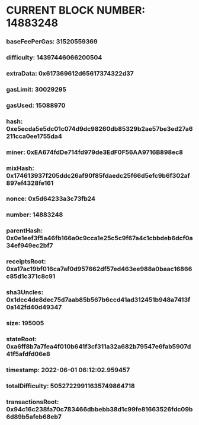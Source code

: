# CURRENT BLOCK NUMBER: 14883248

### baseFeePerGas: 31520559369
### difficulty: 14397446066200504
### extraData: 0x617369612d65617374322d37
### gasLimit: 30029295
### gasUsed: 15088970
### hash: 0xe5ecda5e5dc01c074d9dc98260db85329b2ae57be3ed27a6211cca0ee1755da4
### miner: 0xEA674fdDe714fd979de3EdF0F56AA9716B898ec8
### mixHash: 0x174613937f205ddc26af90f85fdaedc25f66d5efc9b6f302af897ef4328fe161
### nonce: 0x5d64233a3c73fb24
### number: 14883248
### parentHash: 0x0e1eef3f5a46fb166a0c9cca1e25c5c9f67a4c1cbbdeb6dcf0a34ef949ec2bf7
### receiptsRoot: 0xa17ac19bf016ca7af0d957662df57ed463ee988a0baac16866c85d1c371c8c91
### sha3Uncles: 0x1dcc4de8dec75d7aab85b567b6ccd41ad312451b948a7413f0a142fd40d49347
### size: 195005
### stateRoot: 0xa6ff8b7a7fea4f010b641f3cf311a32a682b79547e6fab5907d41f5afdfd06e8
### timestamp: 2022-06-01 06:12:02.959457
### totalDifficulty: 50527229911635749864718
### transactionsRoot: 0x94c16c238fa70c783466dbbebb38d1c99fe81663526fdc09b6d89b5afeb68eb7

